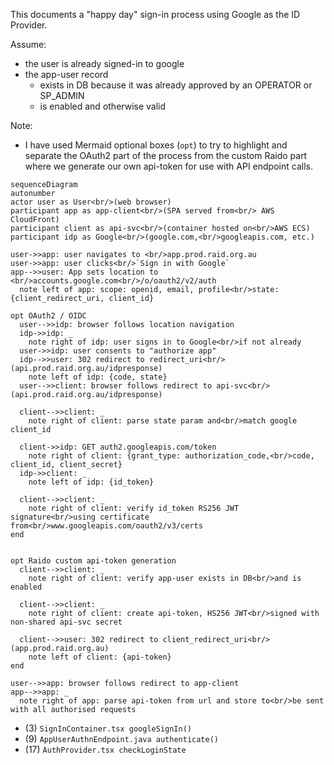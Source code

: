 
This documents a "happy day" sign-in process using Google as the ID Provider.

Assume:
* the user is already signed-in to google
* the app-user record
  * exists in DB because it was already approved by an OPERATOR or SP_ADMIN
  * is enabled and otherwise valid

Note:
* I have used Mermaid optional boxes (`opt`) to try to highlight and separate 
  the OAuth2 part of the process from the custom Raido part where we generate 
  our own api-token for use with API endpoint calls.  

```mermaid
sequenceDiagram
autonumber
actor user as User<br/>(web browser)
participant app as app-client<br/>(SPA served from<br/> AWS CloudFront) 
participant client as api-svc<br/>(container hosted on<br/>AWS ECS)
participant idp as Google<br/>(google.com,<br/>googleapis.com, etc.)

user->>app: user navigates to <br/>app.prod.raid.org.au
user->>app: user clicks<br/>`Sign in with Google`
app-->>user: App sets location to <br/>accounts.google.com<br/>/o/oauth2/v2/auth
  note left of app: scope: openid, email, profile<br/>state: {client_redirect_uri, client_id}

opt OAuth2 / OIDC
  user-->>idp: browser follows location navigation
  idp->>idp: _
    note right of idp: user signs in to Google<br/>if not already
  user->>idp: user consents to "authorize app"
  idp-->>user: 302 redirect to redirect_uri<br/>(api.prod.raid.org.au/idpresponse)
    note left of idp: {code, state}
  user-->>client: browser follows redirect to api-svc<br/>(api.prod.raid.org.au/idpresponse)
  
  client-->>client: _
    note right of client: parse state param and<br/>match google client_id
  
  client->>idp: GET auth2.googleapis.com/token
    note right of client: {grant_type: authorization_code,<br/>code, client_id, client_secret}
  idp->>client: _
    note left of idp: {id_token}
  
  client-->>client: _  
    note right of client: verify id_token RS256 JWT signature<br/>using certificate from<br/>www.googleapis.com/oauth2/v3/certs
end


opt Raido custom api-token generation
  client-->>client: _
    note right of client: verify app-user exists in DB<br/>and is enabled   

  client-->>client: _ 
    note right of client: create api-token, HS256 JWT<br/>signed with non-shared api-svc secret   
  
  client-->>user: 302 redirect to client_redirect_uri<br/>(app.prod.raid.org.au)
    note left of client: {api-token}
end

user-->>app: browser follows redirect to app-client
app-->>app: _
  note right of app: parse api-token from url and store to<br/>be sent with all authorised requests

```

* (3) `SignInContainer.tsx googleSignIn()`
* (9) `AppUserAuthnEndpoint.java authenticate()`
* (17) `AuthProvider.tsx checkLoginState`